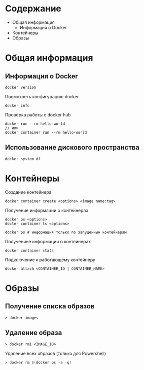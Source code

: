 # Содержание
* Общая информация
  * Информация о Docker
* Контейнеры
* Образы
# Общая информация
## Информация о Docker
```shell
docker version
```
Посмотреть конфигурацию docker
```shell
docker info
```
Проверка работы с docker hub
```shell
docker run --rm hello-world
// или
docker container run --rm hello-world
```
## Использование дискового пространства
```shell
docker system df
```
# Контейнеры
Создание контейнера
```shell
docker container create <options> <image name:tag>
```
Получение информации о контейнерах
```shell
docker ps <options>
docler container ls <options>

docker ps # информация только по запущенным контейнерам
```
Полученине информации о контейнерах
```shell
docker container stats
```
Подключение к работающему контейнеру
```shell
docker attach <CONTAINER_ID | CONTAINER_NAME>
```
# Образы
## Получение списка образов
```shell
> docker images
```
## Удаление образа
```shell
> docker rmi <IMAGE_ID>
```
Удаление всех образов (только для Powershell)
```powershell
> docker rm $(docker ps -a -q)
```
